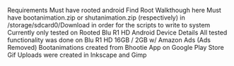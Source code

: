 Requirements
Must have rooted android Find Root Walkthough here
Must have bootanimation.zip or shutanimation.zip (respectively) in /storage/sdcard0/Download in order for the scripts to write to system
Currently only tested on Rooted Blu R1 HD Android Device
Details
All tested functionality was done on Blu R1 HD 16GB / 2GB w/ Amazon Ads (Ads Removed)
Bootanimations created from Bhootie App on Google Play Store
Gif Uploads were created in Inkscape and Gimp
